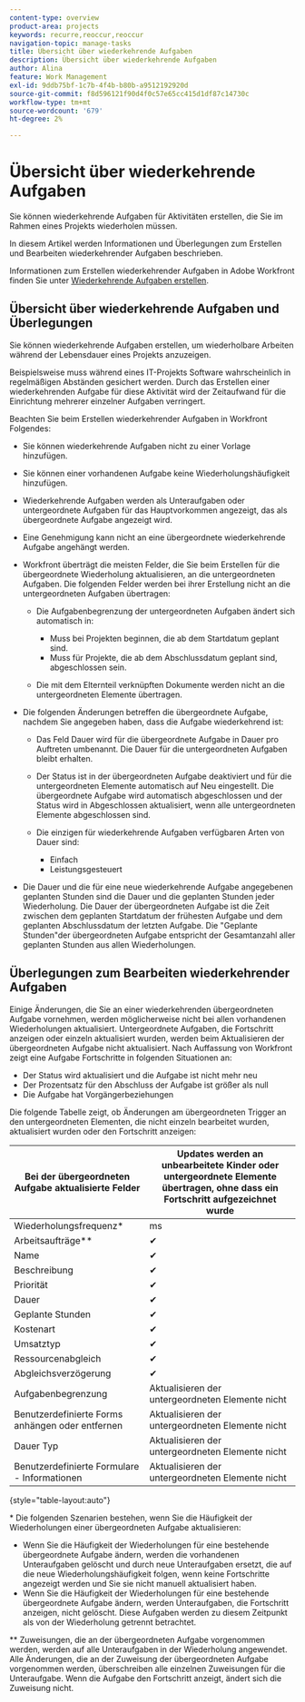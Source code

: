 ```yaml
---
content-type: overview
product-area: projects
keywords: recurre,reoccur,reoccur
navigation-topic: manage-tasks
title: Übersicht über wiederkehrende Aufgaben
description: Übersicht über wiederkehrende Aufgaben
author: Alina
feature: Work Management
exl-id: 9ddb75bf-1c7b-4f4b-b80b-a9512192920d
source-git-commit: f8d596121f90d4f0c57e65cc415d1df87c14730c
workflow-type: tm+mt
source-wordcount: '679'
ht-degree: 2%

---
```


# Übersicht über wiederkehrende Aufgaben

<!--
<div data-mc-conditions="QuicksilverOrClassic.Draft mode">
<p>(NOTE: DO NOT DO NOT EDIT OR CHANGE!!! linked to the NWE UI, this is not linked to classic - direct links:</p>
<p>https://one.workfront.com/s/csh?context=2288&pubname=workfront-classic</p>
<p>https://one.workfront.com/s/csh?context=2288&pubname=the-new-workfront-experience >> this)</p>
</div>
-->

Sie können wiederkehrende Aufgaben für Aktivitäten erstellen, die Sie im Rahmen eines Projekts wiederholen müssen.

In diesem Artikel werden Informationen und Überlegungen zum Erstellen und Bearbeiten wiederkehrender Aufgaben beschrieben.

Informationen zum Erstellen wiederkehrender Aufgaben in Adobe Workfront finden Sie unter [Wiederkehrende Aufgaben erstellen](../../../manage-work/tasks/create-tasks/create-recurring-tasks.md).

## Übersicht über wiederkehrende Aufgaben und Überlegungen

Sie können wiederkehrende Aufgaben erstellen, um wiederholbare Arbeiten während der Lebensdauer eines Projekts anzuzeigen.

Beispielsweise muss während eines IT-Projekts Software wahrscheinlich in regelmäßigen Abständen gesichert werden. Durch das Erstellen einer wiederkehrenden Aufgabe für diese Aktivität wird der Zeitaufwand für die Einrichtung mehrerer einzelner Aufgaben verringert.

Beachten Sie beim Erstellen wiederkehrender Aufgaben in Workfront Folgendes:

* Sie können wiederkehrende Aufgaben nicht zu einer Vorlage hinzufügen.
* Sie können einer vorhandenen Aufgabe keine Wiederholungshäufigkeit hinzufügen.
* Wiederkehrende Aufgaben werden als Unteraufgaben oder untergeordnete Aufgaben für das Hauptvorkommen angezeigt, das als übergeordnete Aufgabe angezeigt wird.
* Eine Genehmigung kann nicht an eine übergeordnete wiederkehrende Aufgabe angehängt werden.
* Workfront überträgt die meisten Felder, die Sie beim Erstellen für die übergeordnete Wiederholung aktualisieren, an die untergeordneten Aufgaben. Die folgenden Felder werden bei ihrer Erstellung nicht an die untergeordneten Aufgaben übertragen:

   * Die Aufgabenbegrenzung der untergeordneten Aufgaben ändert sich automatisch in:

      * Muss bei Projekten beginnen, die ab dem Startdatum geplant sind.
      * Muss für Projekte, die ab dem Abschlussdatum geplant sind, abgeschlossen sein.

   * Die mit dem Elternteil verknüpften Dokumente werden nicht an die untergeordneten Elemente übertragen.

* Die folgenden Änderungen betreffen die übergeordnete Aufgabe, nachdem Sie angegeben haben, dass die Aufgabe wiederkehrend ist:

   * Das Feld Dauer wird für die übergeordnete Aufgabe in Dauer pro Auftreten umbenannt. Die Dauer für die untergeordneten Aufgaben bleibt erhalten.
   * Der Status ist in der übergeordneten Aufgabe deaktiviert und für die untergeordneten Elemente automatisch auf Neu eingestellt. Die übergeordnete Aufgabe wird automatisch abgeschlossen und der Status wird in Abgeschlossen aktualisiert, wenn alle untergeordneten Elemente abgeschlossen sind.
   * Die einzigen für wiederkehrende Aufgaben verfügbaren Arten von Dauer sind:

      * Einfach
      * Leistungsgesteuert
* Die Dauer und die für eine neue wiederkehrende Aufgabe angegebenen geplanten Stunden sind die Dauer und die geplanten Stunden jeder Wiederholung. Die Dauer der übergeordneten Aufgabe ist die Zeit zwischen dem geplanten Startdatum der frühesten Aufgabe und dem geplanten Abschlussdatum der letzten Aufgabe. Die &quot;Geplante Stunden&quot;der übergeordneten Aufgabe entspricht der Gesamtanzahl aller geplanten Stunden aus allen Wiederholungen.

## Überlegungen zum Bearbeiten wiederkehrender Aufgaben

Einige Änderungen, die Sie an einer wiederkehrenden übergeordneten Aufgabe vornehmen, werden möglicherweise nicht bei allen vorhandenen Wiederholungen aktualisiert. Untergeordnete Aufgaben, die Fortschritt anzeigen oder einzeln aktualisiert wurden, werden beim Aktualisieren der übergeordneten Aufgabe nicht aktualisiert. Nach Auffassung von Workfront zeigt eine Aufgabe Fortschritte in folgenden Situationen an:

* Der Status wird aktualisiert und die Aufgabe ist nicht mehr neu
* Der Prozentsatz für den Abschluss der Aufgabe ist größer als null
* Die Aufgabe hat Vorgängerbeziehungen

Die folgende Tabelle zeigt, ob Änderungen am übergeordneten Trigger an den untergeordneten Elementen, die nicht einzeln bearbeitet wurden, aktualisiert wurden oder den Fortschritt anzeigen:

| Bei der übergeordneten Aufgabe aktualisierte Felder | Updates werden an unbearbeitete Kinder oder untergeordnete Elemente übertragen, ohne dass ein Fortschritt aufgezeichnet wurde |
|---|---|
| Wiederholungsfrequenz* | ms |
| Arbeitsaufträge&#42;&#42; | ✔ |
| Name | ✔ |
| Beschreibung | ✔ |
| Priorität | ✔ |
| Dauer | ✔ |
| Geplante Stunden | ✔ |
| Kostenart | ✔ |
| Umsatztyp | ✔ |
| Ressourcenabgleich | ✔ |
| Abgleichsverzögerung | ✔ |
| Aufgabenbegrenzung | Aktualisieren der untergeordneten Elemente nicht |
| Benutzerdefinierte Forms anhängen oder entfernen | Aktualisieren der untergeordneten Elemente nicht |
| Dauer Typ | Aktualisieren der untergeordneten Elemente nicht |
| Benutzerdefinierte Formulare - Informationen | Aktualisieren der untergeordneten Elemente nicht |

{style="table-layout:auto"}

&#42; Die folgenden Szenarien bestehen, wenn Sie die Häufigkeit der Wiederholungen einer übergeordneten Aufgabe aktualisieren:

* Wenn Sie die Häufigkeit der Wiederholungen für eine bestehende übergeordnete Aufgabe ändern, werden die vorhandenen Unteraufgaben gelöscht und durch neue Unteraufgaben ersetzt, die auf die neue Wiederholungshäufigkeit folgen, wenn keine Fortschritte angezeigt werden und Sie sie nicht manuell aktualisiert haben.
* Wenn Sie die Häufigkeit der Wiederholungen für eine bestehende übergeordnete Aufgabe ändern, werden Unteraufgaben, die Fortschritt anzeigen, nicht gelöscht. Diese Aufgaben werden zu diesem Zeitpunkt als von der Wiederholung getrennt betrachtet.

&#42;&#42; Zuweisungen, die an der übergeordneten Aufgabe vorgenommen werden, werden auf alle Unteraufgaben in der Wiederholung angewendet. Alle Änderungen, die an der Zuweisung der übergeordneten Aufgabe vorgenommen werden, überschreiben alle einzelnen Zuweisungen für die Unteraufgabe. Wenn die Aufgabe den Fortschritt anzeigt, ändert sich die Zuweisung nicht.

 
